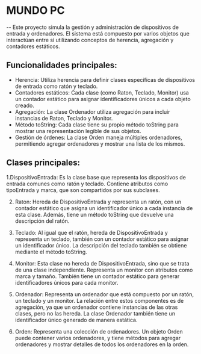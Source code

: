 # MUNDO PC

-- Este proyecto simula la gestión y administración de dispositivos de entrada y ordenadores. El sistema está compuesto por varios objetos que interactúan entre sí utilizando conceptos de herencia, agregación y contadores estáticos.


## Funcionalidades principales:
- Herencia: Utiliza herencia para definir clases específicas de dispositivos de entrada como ratón y teclado.
- Contadores estáticos: Cada clase (como Raton, Teclado, Monitor) usa un contador estático para asignar identificadores únicos a cada objeto creado.
- Agregación: La clase Ordenador utiliza agregación para incluir instancias de Raton, Teclado y Monitor.
- Método toString: Cada clase tiene su propio método toString para mostrar una representación legible de sus objetos.
- Gestión de órdenes: La clase Orden maneja múltiples ordenadores, permitiendo agregar ordenadores y mostrar una lista de los mismos.


## Clases principales:
1.DispositivoEntrada: Es la clase base que representa los dispositivos de entrada comunes como ratón y teclado. Contiene atributos como tipoEntrada y marca, que son compartidos por sus subclases.

2. Raton: Hereda de DispositivoEntrada y representa un ratón, con un contador estático que asigna un identificador único a cada instancia de esta clase. Además, tiene un método toString que devuelve una descripción del ratón.

3. Teclado: Al igual que el ratón, hereda de DispositivoEntrada y representa un teclado, también con un contador estático para asignar un identificador único. La descripción del teclado también se obtiene mediante el método toString.

4. Monitor: Esta clase no hereda de DispositivoEntrada, sino que se trata de una clase independiente. Representa un monitor con atributos como marca y tamaño. También tiene un contador estático para generar identificadores únicos para cada monitor.

5. Ordenador: Representa un ordenador que está compuesto por un ratón, un teclado y un monitor. La relación entre estos componentes es de agregación, ya que un ordenador contiene instancias de las otras clases, pero no las hereda. La clase Ordenador también tiene un identificador único generado de manera estática.

6. Orden: Representa una colección de ordenadores. Un objeto Orden puede contener varios ordenadores, y tiene métodos para agregar ordenadores y mostrar detalles de todos los ordenadores en la orden.
